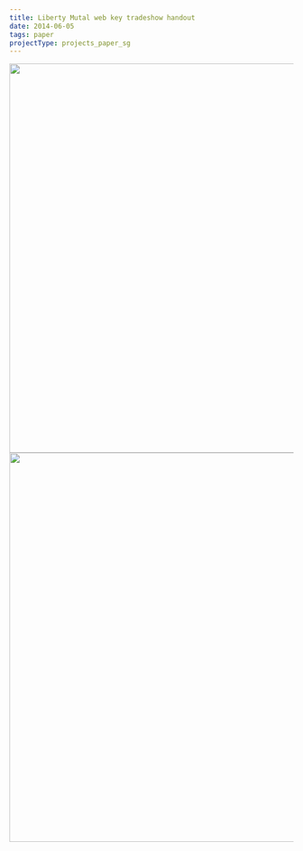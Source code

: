```yaml
---
title: Liberty Mutal web key tradeshow handout
date: 2014-06-05
tags: paper
projectType: projects_paper_sg
---
```


<img src="http://www.structuralgraphics.com/_uls/resources/1812-881_LIB_MUT_EXT_WEBKEY1__0__148_resized.jpg" width="920" height="690" class="alignnone" />

<img src="http://www.structuralgraphics.com/_uls/resources/1812-881_LIB_MUT_EXT_WEBKEY3__0__148_resized.jpg" width="920" height="690" class="alignnone" />

<p><a href="http://www.structuralgraphics.com/work/by-form/web-keys/liberty-mutual-web-key-tradeshow-handout" title="Structural Graphics link"></a></p>
